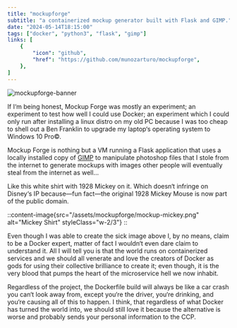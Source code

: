 ```yaml
---
title: "mockupforge"
subtitle: "a containerized mockup generator built with Flask and GIMP."
date: "2024-05-14T18:15:00"
tags: ["docker", "python3", "flask", "gimp"]
links: [
    {
        "icon": "github",
        "href": "https://github.com/munozarturo/mockupforge",
    },
]
---
```


![mockupforge-banner](/assets/mockupforge/banner.png)

If I&lsquo;m being honest, Mockup Forge was mostly an experiment; an experiment to test how well I could use Docker; an experiment which I could only run after installing a linux distro on my old PC because I was too cheap to shell out a Ben Franklin to upgrade my laptop&lsquo;s operating system to Windows 10 Pro&copy;.

Mockup Forge is nothing but a VM running a Flask application that uses a locally installed copy of [GIMP](https://www.gimp.org/) to manipulate photoshop files that I stole from the internet to generate mockups with images other people will eventually steal from the internet as well...

Like this white shirt with 1928 Mickey on it. Which doesn&lsquo;t infringe on Disney&lsquo;s IP because&mdash;fun fact&mdash;the original 1928 Mickey Mouse is now part of the public domain.

::content-image{src="/assets/mockupforge/mockup-mickey.png" alt="Mickey Shirt" styleClass="w-2/3"}
::

Even though I was able to create the sick image above I, by no means, claim to be a Docker expert, matter of fact I wouldn&lsquo;t even dare claim to understand it. All I will tell you is that the world runs on containerized services and we should all venerate and love the creators of Docker as gods for using their collective brilliance to create it; even though, it is the very blood that pumps the heart of the microservice hell we now inhabit.

Regardless of the project, the Dockerfile build will always be like a car crash you can&lsquo;t look away from, except you&lsquo;re the driver, you&lsquo;re drinking, and you&lsquo;re causing all of this to happen. I think, that regardless of what Docker has turned the world into, we should still love it because the alternative is worse and probably sends your personal information to the CCP.
